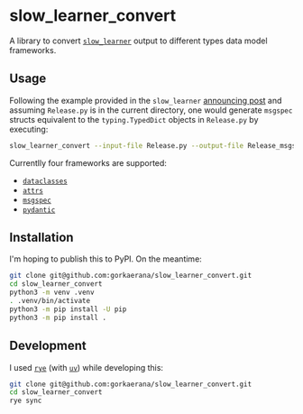# slow_learner_convert
A library to convert [`slow_learner`](https://github.com/nj-vs-vh/slow-learner) output to different types data model frameworks.

## Usage
Following the example provided in the `slow_learner` [announcing post](https://nj-vs-vh.name/project/slow-learner) and assuming `Release.py` is in the current directory, one would generate `msgspec` structs equivalent to the `typing.TypedDict` objects in `Release.py` by executing:

```bash
slow_learner_convert --input-file Release.py --output-file Release_msgspec.py --framework msgspec
```

Currentlly four frameworks are supported:
- [`dataclasses`](https://docs.python.org/3/library/dataclasses.html)
- [`attrs`](https://www.attrs.org/en/stable/index.html)
- [`msgspec`](https://jcristharif.com/msgspec/)
- [`pydantic`](https://docs.pydantic.dev/latest/)

## Installation
I'm hoping to publish this to PyPI. On the meantime:
```bash
git clone git@github.com:gorkaerana/slow_learner_convert.git
cd slow_learner_convert
python3 -m venv .venv
. .venv/bin/activate
python3 -m pip install -U pip
python3 -m pip install .
```

## Development
I used [`rye`](https://rye-up.com/) (with [`uv`](https://github.com/astral-sh/uv)) while developing this:
```bash
git clone git@github.com:gorkaerana/slow_learner_convert.git
cd slow_learner_convert
rye sync
```
